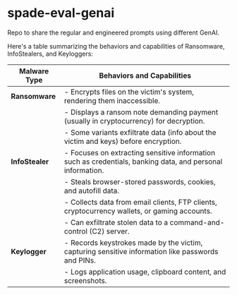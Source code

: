 # spade-eval-genai
Repo to share the regular and engineered prompts using different GenAI. 

Here's a table summarizing the behaviors and capabilities of Ransomware, InfoStealers, and Keyloggers:

| **Malware Type**        | **Behaviors and Capabilities**                                                                                |
|-------------------------|---------------------------------------------------------------------------------------------------------------|
| **Ransomware**          | - Encrypts files on the victim's system, rendering them inaccessible.                                         |
|                         | - Displays a ransom note demanding payment (usually in cryptocurrency) for decryption.                        |
|                         | - Some variants exfiltrate data (info about the victim and keys) before encryption.                           |
| **InfoStealer**         | - Focuses on extracting sensitive information such as credentials, banking data, and personal information.    |
|                         | - Steals browser-stored passwords, cookies, and autofill data.                                                |
|                         | - Collects data from email clients, FTP clients, cryptocurrency wallets, or gaming accounts.                  |
|                         | - Can exfiltrate stolen data to a command-and-control (C2) server.                                            |
| **Keylogger**           | - Records keystrokes made by the victim, capturing sensitive information like passwords and PINs.             |
|                         | - Logs application usage, clipboard content, and screenshots.                                                 |
